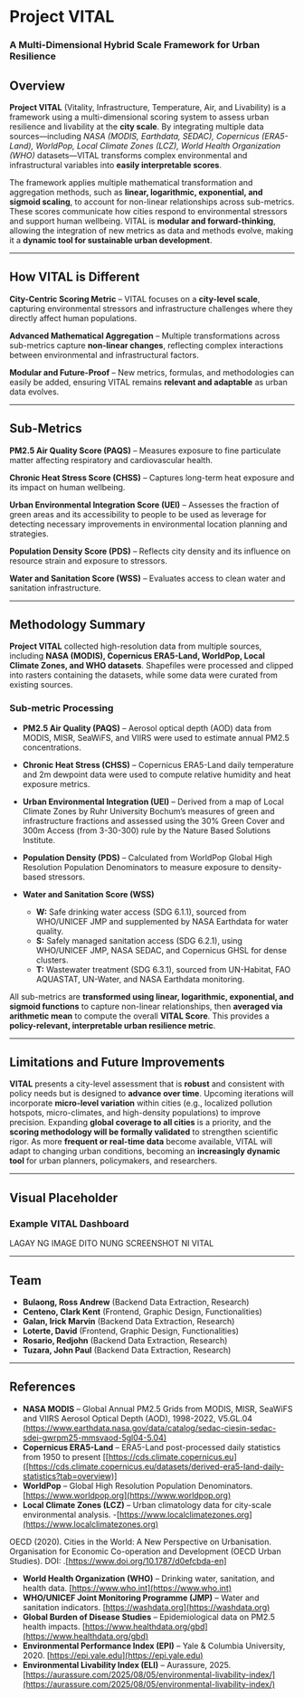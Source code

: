 # Project VITAL
### A Multi-Dimensional Hybrid Scale Framework for Urban Resilience

## Overview
**Project VITAL** (Vitality, Infrastructure, Temperature, Air, and Livability) is a framework using a multi-dimensional scoring system to assess urban resilience and livability at the **city scale**. By integrating multiple data sources—including *NASA (MODIS, Earthdata, SEDAC), Copernicus (ERA5-Land), WorldPop, Local Climate Zones (LCZ), World Health Organization (WHO)* datasets—VITAL transforms complex environmental and infrastructural variables into **easily interpretable scores**.  

The framework applies multiple mathematical transformation and aggregation methods, such as **linear, logarithmic, exponential, and sigmoid scaling**, to account for non-linear relationships across sub-metrics. These scores communicate how cities respond to environmental stressors and support human wellbeing. VITAL is **modular and forward-thinking**, allowing the integration of new metrics as data and methods evolve, making it a **dynamic tool for sustainable urban development**.

---

## How VITAL is Different

**City-Centric Scoring Metric** – VITAL focuses on a **city-level scale**, capturing environmental stressors and infrastructure challenges where they directly affect human populations.  

**Advanced Mathematical Aggregation** – Multiple transformations across sub-metrics capture **non-linear changes**, reflecting complex interactions between environmental and infrastructural factors.  

**Modular and Future-Proof** – New metrics, formulas, and methodologies can easily be added, ensuring VITAL remains **relevant and adaptable** as urban data evolves.  

---

## Sub-Metrics

**PM2.5 Air Quality Score (PAQS)** – Measures exposure to fine particulate matter affecting respiratory and cardiovascular health.  

**Chronic Heat Stress Score (CHSS)** – Captures long-term heat exposure and its impact on human wellbeing.  

**Urban Environmental Integration Score (UEI)** – Assesses the fraction of green areas and its accessibility to people to be used as leverage for detecting necessary improvements in environmental location planning and strategies.  

**Population Density Score (PDS)** – Reflects city density and its influence on resource strain and exposure to stressors.  

**Water and Sanitation Score (WSS)** – Evaluates access to clean water and sanitation infrastructure.

---

## Methodology Summary

**Project VITAL** collected high-resolution data from multiple sources, including **NASA (MODIS), Copernicus ERA5-Land, WorldPop, Local Climate Zones, and WHO datasets**. Shapefiles were processed and clipped into rasters containing the datasets, while some data were curated from existing sources.  

### Sub-metric Processing

- **PM2.5 Air Quality (PAQS)** – Aerosol optical depth (AOD) data from MODIS, MISR, SeaWiFS, and VIIRS were used to estimate annual PM2.5 concentrations.  

- **Chronic Heat Stress (CHSS)** – Copernicus ERA5-Land daily temperature and 2m dewpoint data were used to compute relative humidity and heat exposure metrics.  

- **Urban Environmental Integration (UEI)** – Derived from a map of Local Climate Zones by Ruhr University Bochum’s measures of green and infrastructure fractions and assessed using the 30% Green Cover and 300m Access (from 3-30-300) rule by the Nature Based Solutions Institute.

- **Population Density (PDS)** – Calculated from WorldPop Global High Resolution Population Denominators to measure exposure to density-based stressors.  

- **Water and Sanitation Score (WSS)**  
  - **W:** Safe drinking water access (SDG 6.1.1), sourced from WHO/UNICEF JMP and supplemented by NASA Earthdata for water quality.  
  - **S:** Safely managed sanitation access (SDG 6.2.1), using WHO/UNICEF JMP, NASA SEDAC, and Copernicus GHSL for dense clusters.  
  - **T:** Wastewater treatment (SDG 6.3.1), sourced from UN-Habitat, FAO AQUASTAT, UN-Water, and NASA Earthdata monitoring.

All sub-metrics are **transformed using linear, logarithmic, exponential, and sigmoid functions** to capture non-linear relationships, then **averaged via arithmetic mean** to compute the overall **VITAL Score**. This provides a **policy-relevant, interpretable urban resilience metric**.

---

## Limitations and Future Improvements

**VITAL** presents a city-level assessment that is **robust** and consistent with policy needs but is designed to **advance over time**. Upcoming iterations will incorporate **micro-level variation** within cities (e.g., localized pollution hotspots, micro-climates, and high-density populations) to improve precision. Expanding **global coverage to all cities** is a priority, and the **scoring methodology will be formally validated** to strengthen scientific rigor. As more **frequent or real-time data** become available, VITAL will adapt to changing urban conditions, becoming an **increasingly dynamic tool** for urban planners, policymakers, and researchers.

---

## Visual Placeholder

### Example VITAL Dashboard

LAGAY NG IMAGE DITO NUNG SCREENSHOT NI VITAL

---

## Team

- **Bulaong, Ross Andrew** (Backend Data Extraction, Research)  
- **Centeno, Clark Kent** (Frontend, Graphic Design, Functionalities)  
- **Galan, Irick Marvin** (Backend Data Extraction, Research)  
- **Loterte, David** (Frontend, Graphic Design, Functionalities)  
- **Rosario, Redjohn** (Backend Data Extraction, Research)  
- **Tuzara, John Paul** (Backend Data Extraction, Research)  

---

## References

- **NASA MODIS** – Global Annual PM2.5 Grids from MODIS, MISR, SeaWiFS and VIIRS Aerosol Optical Depth (AOD), 1998-2022, V5.GL.04 [(https://www.earthdata.nasa.gov/data/catalog/sedac-ciesin-sedac-sdei-gwrpm25-mmsvaod-5gl04-5.04)]([https://modis.gsfc.nasa.gov](https://www.earthdata.nasa.gov/data/catalog/sedac-ciesin-sedac-sdei-gwrpm25-mmsvaod-5gl04-5.04))  
- **Copernicus ERA5-Land** – ERA5-Land post-processed daily statistics from 1950 to present [[https://cds.climate.copernicus.eu]([https://cds.climate.copernicus.eu/datasets/derived-era5-land-daily-statistics?tab=overview)]
- **WorldPop** – Global High Resolution Population Denominators. [https://www.worldpop.org](https://www.worldpop.org)  
- **Local Climate Zones (LCZ)** – Urban climatology data for city-scale environmental analysis.
-[https://www.localclimatezones.org](https://www.localclimatezones.org)

OECD (2020).
Cities in the World: A New Perspective on Urbanisation.
Organisation for Economic Co-operation and Development (OECD Urban Studies).
DOI: .[https://www.doi.org/10.1787/d0efcbda-en]

- **World Health Organization (WHO)** – Drinking water, sanitation, and health data. [https://www.who.int](https://www.who.int)  
- **WHO/UNICEF Joint Monitoring Programme (JMP)** – Water and sanitation indicators. [https://washdata.org](https://washdata.org)  
- **Global Burden of Disease Studies** – Epidemiological data on PM2.5 health impacts. [https://www.healthdata.org/gbd](https://www.healthdata.org/gbd)  
- **Environmental Performance Index (EPI)** – Yale & Columbia University, 2020. [https://epi.yale.edu](https://epi.yale.edu)  
- **Environmental Livability Index (ELI)** – Aurassure, 2025. [https://aurassure.com/2025/08/05/environmental-livability-index/](https://aurassure.com/2025/08/05/environmental-livability-index/)
